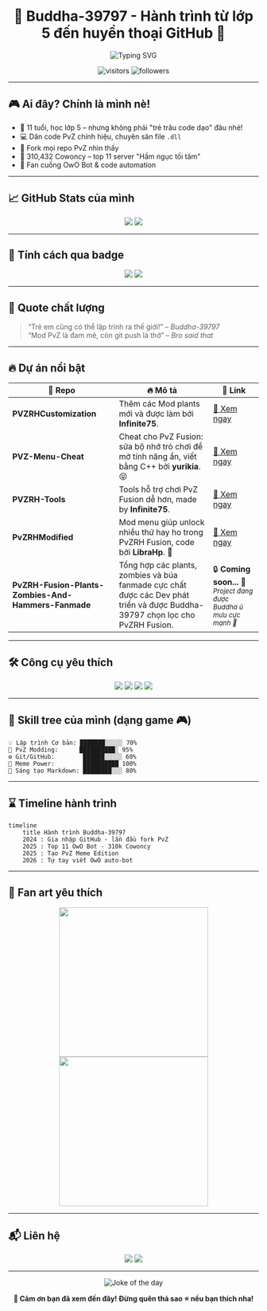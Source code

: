 <h1 align="center">🚀 Buddha-39797 - Hành trình từ lớp 5 đến huyền thoại GitHub 🚀</h1>

<p align="center">
  <img src="https://buddha-39797.github.io/readme-typing-svg/?font=Fira+Code&pause=1000&center=true&width=600&lines=🚀+Từ+lớp+5+đến+GitHub+Legend;🧠+Modder+PvZRH+có+tâm;⚔️+Chiến+OwO+Bot+cháy+máy;⭐+Fork+đến+khi+nào+hết+sao" alt="Typing SVG" />
</p>


<p align="center">
  <img src="https://komarev.com/ghpvc/?username=Buddha-39797&style=for-the-badge&color=ff69b4&label=VISITOR+COUNT" alt="visitors" />
  <img src="https://img.shields.io/github/followers/Buddha-39797?style=for-the-badge&color=blueviolet" alt="followers" />
</p>

---

## 🎮 Ai đây? Chính là mình nè!
- 🧠 11 tuổi, học lớp 5 – nhưng không phải "trẻ trâu code dạo" đâu nhé!
- 💻 Dân code PvZ chính hiệu, chuyên săn file `.dll`
- 🔧 Fork mọi repo PvZ nhìn thấy
- 🐄 310,432 Cowoncy – top 11 server "Hầm ngục tối tăm"  
- 🤖 Fan cuồng OwO Bot & code automation

---

## 📈 GitHub Stats của mình

<p align="center">
  <img src="https://github-readme-stats.vercel.app/api?username=Buddha-39797&show_icons=true&theme=dracula&rank_icon=percentile&count_private=true" />
  <img src="https://github-readme-stats.vercel.app/api/top-langs/?username=Buddha-39797&layout=donut&theme=dracula" />
</p>

---

## 🔮 Tính cách qua badge

<p align="center">
  <img src="https://img.shields.io/badge/Tính cách-Đam mê 🌟-red?style=for-the-badge" />
  <img src="https://img.shields.io/badge/Kỹ năng-Code+PvZ-green?style=for-the-badge" />
</p>

---

## 🧠 Quote chất lượng

> “Trẻ em cũng có thể lập trình ra thế giới!” – *Buddha-39797*  
> “Mod PvZ là đam mê, còn git push là thở” – *Bro said that*

---

## 🔥 Dự án nổi bật

<table style="width:100%">
  <thead>
    <tr>
      <th>💾 <strong>Repo</strong></th>
      <th>🔥 <strong>Mô tả</strong></th>
      <th>🔗 <strong>Link</strong></th>
    </tr>
  </thead>
  <tbody>
    <tr>
      <td><strong>PVZRHCustomization</strong></td>
      <td>Thêm các Mod plants mới và được làm bởi <strong>Infinite75</strong>.</td>
      <td><a href="https://github.com/Buddha-39797/PVZRHCustomization">🔎 Xem ngay</a></td>
    </tr>
    <tr>
      <td><strong>PVZ-Menu-Cheat</strong></td>
      <td>Cheat cho PvZ Fusion: sửa bộ nhớ trò chơi để mở tính năng ẩn, viết bằng C++ bởi <strong>yurikia</strong>. 😝</td>
      <td><a href="https://github.com/Buddha-39797/PVZ-Menu-Cheat">🔎 Xem ngay</a></td>
    </tr>
    <tr>
      <td><strong>PVZRH-Tools</strong></td>
      <td>Tools hỗ trợ chơi PvZ Fusion dễ hơn, made by <strong>Infinite75</strong>.</td>
      <td><a href="https://github.com/Buddha-39797/PVZRH-Tools">🔎 Xem ngay</a></td>
    </tr>
    <tr>
      <td><strong>PvZRHModified</strong></td>
      <td>Mod menu giúp unlock nhiều thứ hay ho trong PvZRH Fusion, code bởi <strong>LibraHp</strong>. 🤩</td>
      <td><a href="https://github.com/Buddha-39797/PvZRHModified">🔎 Xem ngay</a></td>
    </tr>
    <tr>
      <td><strong>PvZRH-Fusion-Plants-Zombies-And-Hammers-Fanmade</strong></td>
      <td>Tổng hợp các plants, zombies và búa fanmade cực chất được các Dev phát triển và được Buddha-39797 chọn lọc cho PvZRH Fusion.</td>
      <td>🔒 <strong>Coming soon...</strong> 🧠<br><sub><i>Project đang được Buddha ủ mưu cực mạnh 😤</i></sub></td>
    </tr>
  </tbody>
</table>

---

## 🛠 Công cụ yêu thích

<p align="center">
  <img src="https://img.shields.io/badge/Code-VSCode-blue?style=for-the-badge&logo=visualstudiocode" />
  <img src="https://img.shields.io/badge/System-Windows_11-lightblue?style=for-the-badge&logo=windows11" />
  <img src="https://img.shields.io/badge/OwO-Bot-pink?style=for-the-badge&logo=discord" />
  <img src="https://img.shields.io/badge/Game-PvZ-green?style=for-the-badge&logo=steam" />
</p>

---

## 🧪 Skill tree của mình (dạng game 🎮)

```
💡 Lập trình Cơ bản: ███████░░░░░ 70%
🌿 PvZ Modding:      ██████████░ 95%
⚙️ Git/GitHub:        ██████░░░░░ 60%
🧩 Meme Power:        ██████████ 100%
🎨 Sáng tạo Markdown: ████████░░░ 80%
```

---

## ⌛ Timeline hành trình

```mermaid
timeline
    title Hành trình Buddha-39797
    2024 : Gia nhập GitHub - lần đầu fork PvZ
    2025 : Top 11 OwO Bot - 310k Cowoncy
    2025 : Tạo PvZ Meme Edition
    2026 : Tự tay viết OwO auto-bot
```

---

## 🎨 Fan art yêu thích

<p align="center">
  <img src="https://media.giphy.com/media/26tn33aiTi1jkl6H6/giphy.gif" width="300" />
  <img src="https://media.giphy.com/media/13HgwGsXF0aiGY/giphy.gif" width="300" />
</p>

---

## 📬 Liên hệ

<p align="center">
  <a href="https://discord.gg/tdqznfah3s"><img src="https://img.shields.io/badge/Discord-Hầm_ngục_tối_tăm-7289DA?style=for-the-badge&logo=discord&logoColor=white" /></a>
  <a href="mailto:nguyenminhhuykt2014@gmail.com"><img src="https://img.shields.io/badge/Gmail-BuddhaMail-red?style=for-the-badge&logo=gmail&logoColor=white" /></a>
</p>

---

<p align="center">
  <img src="https://readme-jokes.vercel.app/api?hideBorder" alt="Joke of the day" />
</p>

<p align="center"><b>🌟 Cảm ơn bạn đã xem đến đây! Đừng quên thả sao ⭐ nếu bạn thích nha!</b></p>
